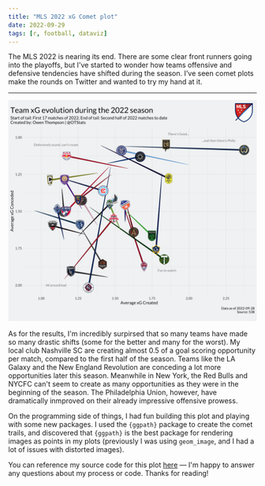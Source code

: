 ```yaml
---
title: "MLS 2022 xG Comet plot"
date: 2022-09-29
tags: [r, football, dataviz]
---
```


The MLS 2022 is nearing its end. 
There are some clear front runners going into the playoffs, but I've started to wonder how teams offensive and defensive tendencies have shifted during the season. 
I've seen comet plots make the rounds on Twitter and wanted to try my hand at it. 

----------

<p align ="center">
  <img src = "/figs/20220929 MLS 2022 season xG evolution.png">
</p>

As for the results, I'm incredibly surpirsed that so many teams have made so many drastic shifts (some for the better and many for the worst). 
My local club Nashville SC are creating almost 0.5 of a goal scoring opportunity per match, compared to the first half of the season. 
Teams like the LA Galaxy and the New England Revolution are conceding a lot more opportunities later this season. 
Meanwhile in New York, the Red Bulls and NYCFC can't seem to create as many opportunities as they were in the beginning of the season. 
The Philadelphia Union, however, have dramatically inmproved on their already impressive offensive prowess. 

On the programming side of things, I had fun building this plot and playing with some new packages. 
I used the `{ggpath}` package to create the comet trails, and discovered that `{ggpath}` is the best package for rendering images as points in my plots (previously I was using `geom_image`, and I had a lot of issues with distorted images). 


You can reference my source code for this plot [here](https://gist.github.com/OTStats/562472add29a1adbeac8b1295e9419e8) — I'm happy to answer any questions about my process or code. 
Thanks for reading!
